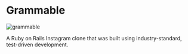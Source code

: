 # Grammable

![grammable](https://user-images.githubusercontent.com/25302190/38784196-b3a868ae-40cb-11e8-82ad-2f68f2fcc1dc.png)

A Ruby on Rails Instagram clone that was built using industry-standard, test-driven development.
